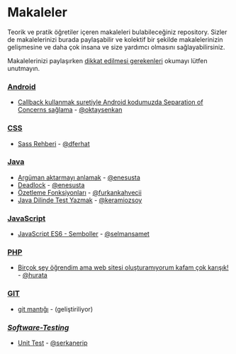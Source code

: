 # Makaleler

Teorik ve pratik öğretiler içeren makaleleri bulabileceğiniz repository. Sizler de makalelerinizi burada paylaşabilir ve kolektif bir şekilde makalelerinizin gelişmesine ve daha çok insana ve size yardımcı olmasını sağlayabilirsiniz. 

Makalelerinizi paylaşırken [dikkat edilmesi gerekenleri](dikkat-edilmesi-gerekenler.md) okumayı lütfen unutmayın.

### [**Android**](android)

- [Callback kullanmak suretiyle Android kodumuzda Separation of Concerns sağlama](android/android-callback-ile-separation-of-concerns/android-callback-ile-separation-of-concerns.md) - [@oktaysenkan](https://github.com/oktaysenkan)

### [**CSS**](css)

- [Sass Rehberi](css/sass/sass-rehberi.md) - [@dferhat](https://github.com/dferhat)

### [**Java**](java)
- [Argüman aktarmayı anlamak](java/arguman-aktarmayi-anlamak/arguman-aktarmayi-anlamak.md) - [@enesusta](https://github.com/enesusta)
- [Deadlock](java/deadlock/deadlock.md) - [@enesusta](https://github.com/enesusta)
- [Özetleme Fonksiyonları](java/ozetleme-fonksiyonlari/ozetleme-fonksiyonlari.md) - [@furkankahvecii](https://github.com/furkankahvecii)
- [Java Dilinde Test Yazmak](java/java-dilinde-test-yazmak/java-dilinde-test-yazmak.md) - [@keramiozsoy](https://github.com/keramiozsoy)


### [**JavaScript**](javascript)

- [JavaScript ES6 - Semboller](javascript/es6-semboller/es6-semboller.md) - [@selmansamet](https://github.com/selmansamet)

### [**PHP**](php)

- [Birçok şey öğrendim ama web sitesi oluşturamıyorum kafam çok karışık!](php/bilgim-var-proje-olustururken-kafam-karisiyor/bilgim-var-proje-olustururken-kafam-karisiyor.md) - [@hurata](https://github.com/hurata)

### [**GIT**](git)

- [git mantığı](git/git-mantigi/git-mantigi.md) - (geliştiriliyor)

### [***Software-Testing***](software-testing)

- [Unit Test](software-testing/unit-test/unit-test.md) - [@serkanerip](https://github.com/serkanerip)


